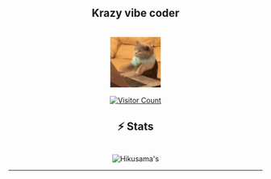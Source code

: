 <h2 align="center">
Krazy vibe coder 
</h2>

</br>
  <div align="center">
 
<img align="center" src="cat-typing.gif" width="100" />
  </div>
</br>
  
  <div align="center">
    <a href="https://hits.sh/github.com/hikusama/hikusama/" target="_blank">
      <img 
        src="https://hits.sh/github.com/hikusama/hikusama.svg?style=flat-square&label=Visitors&color=00cc88&labelColor=222222" 
        alt="Visitor Count" />
    </a>
  </div>

<div align=center>

  <h2>⚡️ Stats </h2>
  </div>

<br>

<div align=center>
  <img width=390 src="https://github-readme-streak-stats.herokuapp.com/?user=Hikusama&theme=transparent&count_private=true&border_radius=10&locale=en" alt="Hikusama's" />
</div>


<hr>


